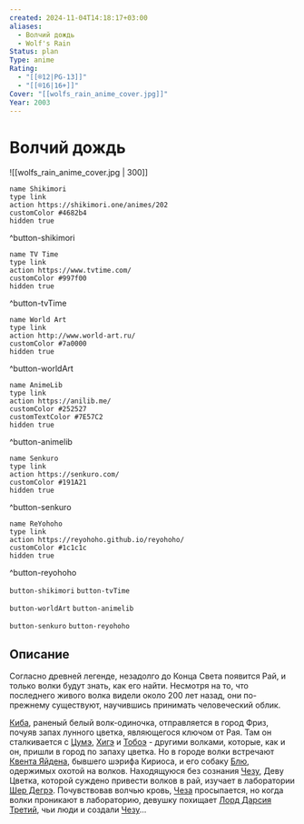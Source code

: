 ```yaml
---
created: 2024-11-04T14:18:17+03:00
aliases:
  - Волчий дождь
  - Wolf's Rain
Status: plan
Type: anime
Rating:
  - "[[®️12|PG-13]]"
  - "[[®️16|16+]]"
Cover: "[[wolfs_rain_anime_cover.jpg]]"
Year: 2003
---
```


# Волчий дождь

![[wolfs_rain_anime_cover.jpg | 300]]

```button
name Shikimori
type link
action https://shikimori.one/animes/202
customColor #4682b4
hidden true
```
^button-shikimori

```button
name TV Time
type link
action https://www.tvtime.com/
customColor #997f00
hidden true
```
^button-tvTime

```button
name World Art
type link
action http://www.world-art.ru/
customColor #7a0000
hidden true
```
^button-worldArt

```button
name AnimeLib
type link
action https://anilib.me/
customColor #252527
customTextColor #7E57C2
hidden true
```
^button-animelib

```button
name Senkuro
type link
action https://senkuro.com/
customColor #191A21
hidden true
```
^button-senkuro

```button
name ReYohoho
type link
action https://reyohoho.github.io/reyohoho/
customColor #1c1c1c
hidden true
```
^button-reyohoho

`button-shikimori` `button-tvTime`

`button-worldArt` `button-animelib`

`button-senkuro` `button-reyohoho`

## Описание

Согласно древней легенде, незадолго до Конца Света появится Рай, и только волки будут знать, как его найти. Несмотря на то, что последнего живого волка видели около 200 лет назад, они по-прежнему существуют, научившись принимать человеческий облик.

[Киба](https://shikimori.one/characters/241-kiba), раненый белый волк-одиночка, отправляется в город Фриз, почуяв запах лунного цветка, являющегося ключом от Рая. Там он сталкивается с [Цумэ](https://shikimori.one/characters/242-tsume), [Хигэ](https://shikimori.one/characters/243-hige) и [Тобоэ](https://shikimori.one/characters/244-toboe) - другими волками, которые, как и он, пришли в город по запаху цветка. Но в городе волки встречают [Квента Яйдена](https://shikimori.one/characters/1726-quent-yaiden), бывшего шэрифа Кириоса, и его собаку [Блю](https://shikimori.one/characters/465-blue), одержимых охотой на волков. Находящуюся без сознания [Чезу](https://shikimori.one/characters/1720-cheza), Деву Цветка, которой суждено привести волков в рай, изучает в лаборатории [Шер Дегрэ](https://shikimori.one/characters/1722-cher-degr). Почувствовав волчью кровь, [Чеза](https://shikimori.one/characters/1720-cheza) просыпается, но когда волки проникают в лабораторию, девушку похищает [Лорд Дарсия Третий](https://shikimori.one/characters/1721-lord-darcia-the-third), чьи люди и создали [Чезу](https://shikimori.one/characters/1720-cheza)...
